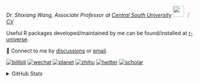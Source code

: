 
<p><em>Dr. Shixiang Wang, Associate Professor at <a href="https://en.csu.edu.cn/">Central South University</a> <img src="https://media.giphy.com/media/WUlplcMpOCEmTGBtBW/giphy.gif" width="30">  ｜ <a href="https://shixiangwang.github.io/cv-shixiang/">CV</a>
</em></p>

Useful R packages developed/maintained by me can be found/installed at [r-universe](https://shixiangwang.r-universe.dev/).

💬 Connect to me by
[discussions](https://github.com/ShixiangWang/self-study/discussions) or [email](mailto:shixiang1994wang@gmail.com). 

[![bilibili](https://img.shields.io/badge/王诗翔-B站-yellow)](https://space.bilibili.com/11553374) [![wechat](https://img.shields.io/badge/王诗翔-微信公众号-important)](https://shixiangwang.github.io/home/logo/qrcode.jpg) [![planet](https://img.shields.io/badge/王诗翔-知识星球-blueviolet)](https://t.zsxq.com/rBqbIei)  [![zhihu](https://img.shields.io/badge/王诗翔-知乎-blue)](https://www.zhihu.com/people/shixiangwang) [![twitter](https://img.shields.io/badge/WangShxiang-twitter-ff69b4)](https://twitter.com/WangShxiang) [![scholar](https://img.shields.io/badge/ShixiangWang-Scholar-00ffff)](https://scholar.google.com/citations?user=FvNp0NkAAAAJ) 

<details>
 
<summary>GitHub Stats</summary>


<!--START_SECTION:waka-->
**🐱 My GitHub Data** 

> 📦 5.0 MB Used in GitHub's Storage 
 > 
> 🏆 834 Contributions in the Year 2024
 > 
> 🚫 Not Opted to Hire
 > 
> 📜 96 Public Repositories 
 > 
> 🔑 30 Private Repositories 
 > 
**I'm an Early 🐤** 

```text
🌞 Morning                2261 commits        ████░░░░░░░░░░░░░░░░░░░░░   16.76 % 
🌆 Daytime                5744 commits        ███████████░░░░░░░░░░░░░░   42.57 % 
🌃 Evening                4575 commits        ████████░░░░░░░░░░░░░░░░░   33.91 % 
🌙 Night                  913 commits         ██░░░░░░░░░░░░░░░░░░░░░░░   06.77 % 
```
📅 **I'm Most Productive on Tuesday** 

```text
Monday                   2146 commits        ████░░░░░░░░░░░░░░░░░░░░░   15.90 % 
Tuesday                  2485 commits        █████░░░░░░░░░░░░░░░░░░░░   18.42 % 
Wednesday                2252 commits        ████░░░░░░░░░░░░░░░░░░░░░   16.69 % 
Thursday                 2130 commits        ████░░░░░░░░░░░░░░░░░░░░░   15.79 % 
Friday                   2067 commits        ████░░░░░░░░░░░░░░░░░░░░░   15.32 % 
Saturday                 1033 commits        ██░░░░░░░░░░░░░░░░░░░░░░░   07.66 % 
Sunday                   1380 commits        ███░░░░░░░░░░░░░░░░░░░░░░   10.23 % 
```


**I Mostly Code in R** 

```text
R                        84 repos            ██████████████░░░░░░░░░░░   54.55 % 
Shell                    9 repos             █░░░░░░░░░░░░░░░░░░░░░░░░   05.84 % 
JavaScript               7 repos             █░░░░░░░░░░░░░░░░░░░░░░░░   04.55 % 
Jupyter Notebook         5 repos             █░░░░░░░░░░░░░░░░░░░░░░░░   03.25 % 
Rust                     2 repos             ░░░░░░░░░░░░░░░░░░░░░░░░░   01.30 % 
```




 Last Updated on 23/08/2024 18:47:31 UTC
<!--END_SECTION:waka-->

> These Readme stats are generated using github action [awesome-readme-stats](https://github.com/anmol098/waka-readme-stats)

-----

**NOTE: Top languages does not indicate my skill level or anything like that. It is just a metric of which languages have been hosted by me on GitHub based on the usage across repositories.**

</details>
